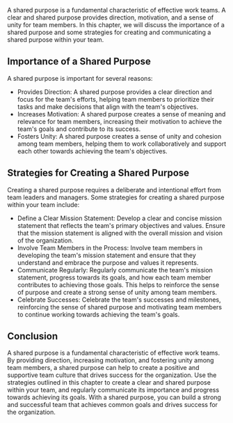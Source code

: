 

A shared purpose is a fundamental characteristic of effective work teams. A clear and shared purpose provides direction, motivation, and a sense of unity for team members. In this chapter, we will discuss the importance of a shared purpose and some strategies for creating and communicating a shared purpose within your team.

## Importance of a Shared Purpose

A shared purpose is important for several reasons:

- Provides Direction: A shared purpose provides a clear direction and focus for the team's efforts, helping team members to prioritize their tasks and make decisions that align with the team's objectives.
- Increases Motivation: A shared purpose creates a sense of meaning and relevance for team members, increasing their motivation to achieve the team's goals and contribute to its success.
- Fosters Unity: A shared purpose creates a sense of unity and cohesion among team members, helping them to work collaboratively and support each other towards achieving the team's objectives.

## Strategies for Creating a Shared Purpose

Creating a shared purpose requires a deliberate and intentional effort from team leaders and managers. Some strategies for creating a shared purpose within your team include:

- Define a Clear Mission Statement: Develop a clear and concise mission statement that reflects the team's primary objectives and values. Ensure that the mission statement is aligned with the overall mission and vision of the organization.
- Involve Team Members in the Process: Involve team members in developing the team's mission statement and ensure that they understand and embrace the purpose and values it represents.
- Communicate Regularly: Regularly communicate the team's mission statement, progress towards its goals, and how each team member contributes to achieving those goals. This helps to reinforce the sense of purpose and create a strong sense of unity among team members.
- Celebrate Successes: Celebrate the team's successes and milestones, reinforcing the sense of shared purpose and motivating team members to continue working towards achieving the team's goals.

## Conclusion

A shared purpose is a fundamental characteristic of effective work teams. By providing direction, increasing motivation, and fostering unity among team members, a shared purpose can help to create a positive and supportive team culture that drives success for the organization. Use the strategies outlined in this chapter to create a clear and shared purpose within your team, and regularly communicate its importance and progress towards achieving its goals. With a shared purpose, you can build a strong and successful team that achieves common goals and drives success for the organization.
